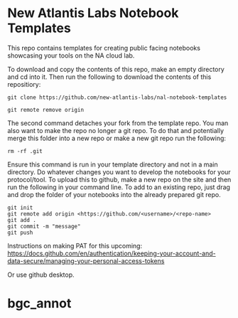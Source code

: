 # New Atlantis Labs Notebook Templates
This repo contains templates for creating public facing notebooks showcasing your tools on the NA cloud lab.

To download and copy the contents of this repo, make an empty directory and cd into it. 
Then run the following to download the contents of this repositiory:

    git clone https://github.com/new-atlantis-labs/nal-notebook-templates

    git remote remove origin 

The second command detaches your fork from the template repo. You man also want to make the repo no longer a git repo.
To do that and potentially merge this folder into a new repo or make a new git repo run the following:

    rm -rf .git

Ensure this command is run in your template directory and not in a main directory.
Do whatever changes you want to develop the notebooks for your protocol/tool.
To upload this to github, make a new repo on the site and then run the following in your command line.
To add to an existing repo, just drag and drop the folder of your notebooks into the already prepared git repo.

    git init
    git remote add origin <https://github.com/<username>/<repo-name>
    git add . 
    git commit -m "message"
    git push 
  
Instructions on making PAT for this upcoming: https://docs.github.com/en/authentication/keeping-your-account-and-data-secure/managing-your-personal-access-tokens

Or use github desktop.

  
# bgc_annot
